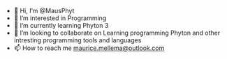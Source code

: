 - 👋 Hi, I’m @MausPhyt
- 👀 I’m interested in Programming
- 🌱 I’m currently learning Phyton 3
- 💞️ I’m looking to collaborate on Learning programming Phyton and other intresting programming tools and languages 
- 📫 How to reach me maurice.mellema@outlook.com

<!---
MausPhyt/MausPhyt is a ✨ special ✨ repository because its `README.md` (this file) appears on your GitHub profile.
You can click the Preview link to take a look at your changes.
--->
